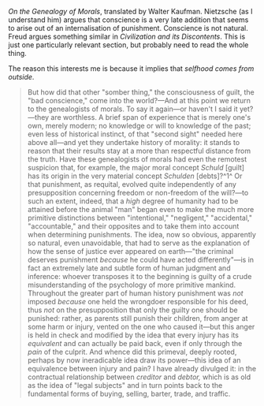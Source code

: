 _On the Genealogy of Morals_, translated by Walter Kaufman.
Nietzsche (as I understand him) argues that conscience is a very late addition that seems to arise out of an internalisation of punishment.
Conscience is not natural.
Freud argues something similar in _Civilization and its Discontents_.
This is just one particularly relevant section, but probably need to read the whole thing.

The reason this interests me is because it implies that _selfhood comes from outside_.

> But how did that other "somber thing," the consciousness of guilt, the "bad conscience," come into the world?—And at this point we return to the genealogists of morals. To say it again—or haven't I said it yet?—they are worthless. A brief span of experience that is merely one's own, merely modern; no knowledge or will to knowledge of the past; even less of historical instinct, of that "second sight" needed here above all—and yet they undertake history of morality: it stands to reason that their results stay at a more than respectful distance from the truth. Have these genealogists of morals had even the remotest suspicion that, for example, the major moral concept _Schuld_ [guilt] has its origin in the very material concept _Schulden_ [debts]?^1^ Or that punishment, as requital, evolved quite independently of any presupposition concerning freedom or non-freedom of the will?—to such an extent, indeed, that a _high_ degree of humanity had to be attained before the animal "man" began even to make the much more primitive distinctions between "intentional," "negligent," "accidental," "accountable," and their opposites and to take them into account when determining punishments. The idea, now so obvious, apparently so natural, even unavoidable, that had to serve as the explanation of how the sense of justice ever appeared on earth—"the criminal deserves punishment _because_ he could have acted differently"—is in fact an extremely late and subtle form of human judgment and inference: whoever transposes it to the beginning is guilty of a crude misunderstanding of the psychology of more primitive mankind. Throughout the greater part of human history punishment was _not_ imposed _because_ one held the wrongdoer responsible for his deed, thus _not_ on the presupposition that only the guilty one should be punished: rather, as parents still punish their children, from anger at some harm or injury, vented on the one who caused it—but this anger is held in check and modified by the idea that every injury has its _equivalent_ and can actually be paid back, even if only through the _pain_ of the culprit. And whence did this primeval, deeply rooted, perhaps by now ineradicable idea draw its power—this idea of an equivalence between injury and pain? I have already divulged it: in the contractual relationship between _creditor_ and _debtor,_ which is as old as the idea of "legal subjects" and in turn points back to the fundamental forms of buying, selling, barter, trade, and traffic.
